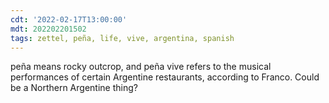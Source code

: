 ```yaml
---
cdt: '2022-02-17T13:00:00'
mdt: 202202201502
tags: zettel, peña, life, vive, argentina, spanish
---
```


peña means rocky outcrop, and peña vive refers to the musical performances of certain Argentine restaurants, according to Franco. Could be a Northern Argentine thing?
